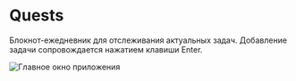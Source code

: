 # Quests

Блокнот-ежедневник для отслеживания актуальных задач.
Добавление задачи сопровождается нажатием клавиши Enter.

![Главное окно приложения](https://cdn.glitch.global/1e122daa-be0e-4a66-8d7e-38f3ea00b83d/Quests.jpg)
